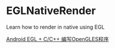 # EGLNativeRender
Learn how to render in native using EGL


[Android EGL + C/C++ 编写OpenGLES程序](https://www.jianshu.com/p/bf1cec3fdba3)
